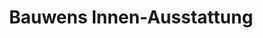 ---
title: "Bauwens Innen-Ausstattung"
url: /aachen/bauwens-innen-ausstattung/
shop: Raumausstattung
---